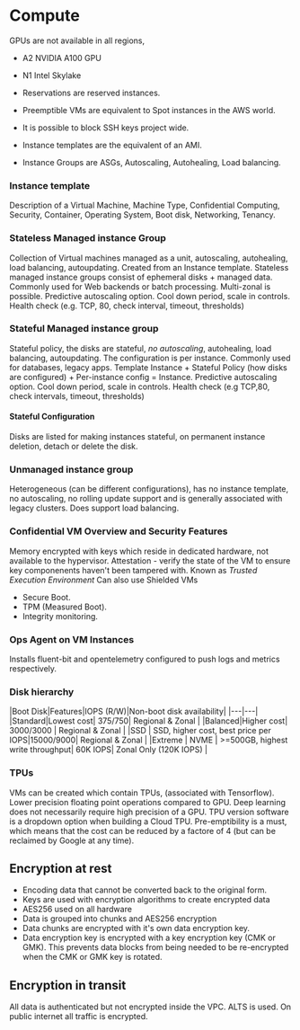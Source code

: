 # Compute 

GPUs are not available in all regions, 
- A2 NVIDIA A100 GPU
- N1 Intel Skylake

- Reservations are reserved instances.
- Preemptible VMs are equivalent to Spot instances in the AWS world.
- It is possible to block SSH keys project wide.
- Instance templates are the equivalent of an AMI.
- Instance Groups are ASGs, Autoscaling, Autohealing, Load balancing.

### Instance template

Description of a Virtual Machine, Machine Type, Confidential Computing, Security, Container, Operating System, Boot disk, Networking, Tenancy.

### Stateless Managed instance Group

Collection of Virtual machines managed as a unit, autoscaling, autohealing, load balancing, autoupdating. Created from an Instance template. Stateless managed instance groups consist of ephemeral disks + managed data. Commonly used for Web backends or batch processing. Multi-zonal is possible. Predictive autoscaling option. Cool down period, scale in controls. Health check (e.g. TCP, 80, check interval, timeout, thresholds)

### Stateful Managed instance group

Stateful policy, the disks are stateful, *no autoscaling*, autohealing, load balancing, autoupdating. The configuration is per instance.  Commonly used for databases, legacy apps. Template Instance + Stateful Policy (how disks are configured) + Per-instance config = Instance. Predictive autoscaling option. Cool down period, scale in controls. Health check (e.g TCP,80, check intervals, timeout, thresholds)

#### Stateful Configuration

Disks are listed for making instances stateful, on permanent instance deletion, detach or delete the disk.

### Unmanaged instance group

Heterogeneous (can be different configurations),  has no instance template, no autoscaling, no rolling update support and is generally associated with legacy clusters. Does support load balancing.

### Confidential VM Overview and Security Features

Memory encrypted with keys which reside in dedicated hardware, not available to the hypervisor.
Attestation - verify the state of the VM to ensure key componenents haven't been tampered with.
Known as _Trusted Execution Environment_
Can also use Shielded VMs 
- Secure Boot.
- TPM (Measured Boot).
- Integrity monitoring.

### Ops Agent on VM Instances

Installs fluent-bit and opentelemetry configured to push logs and metrics respectively.

### Disk hierarchy

|Boot Disk|Features|IOPS (R/W)|Non-boot disk availability|
|---|---|
|Standard|Lowest cost| 375/750| Regional & Zonal |
|Balanced|Higher cost| 3000/3000 | Regional & Zonal |
|SSD | SSD, higher cost, best price per IOPS|15000/9000| Regional & Zonal |
|Extreme | NVME | >=500GB, highest write throughput| 60K IOPS| Zonal Only (120K IOPS) |

### TPUs

VMs can be created which contain TPUs, (associated with Tensorflow). Lower precision floating point operations compared to GPU. Deep learning does not necessarily require high precision of a GPU. TPU version software is a dropdown option when building a Cloud TPU. Pre-emptibility is a must, which means that the cost can be reduced by a factore of 4 (but can be reclaimed by Google at any time).


## Encryption at rest

- Encoding data that cannot be converted back to the original form.
- Keys are used with encryption algorithms to create encrypted data
- AES256 used on all hardware
- Data is grouped into chunks and AES256 encryption
- Data chunks are encrypted with it's own data encryption key.
- Data encryption key is encrypted with a key encryption key (CMK or GMK). This prevents data blocks from being needed to be re-encrypted when the CMK or GMK key is rotated.

## Encryption in transit

All data is authenticated but not encrypted inside the VPC. ALTS is used.
On public internet all traffic is encrypted.
